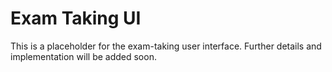 # Exam Taking UI

This is a placeholder for the exam-taking user interface. Further details and implementation will be added soon.